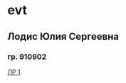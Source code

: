 # evt
## Лодис Юлия Сергеевна
### гр. 910902
[ЛР 1](https://github.com/yuliaLodis/evt/blob/main/%D1%8D%D0%B2%D1%821%D0%BB%D0%B0%D0%B1%D0%B0.pdf)
